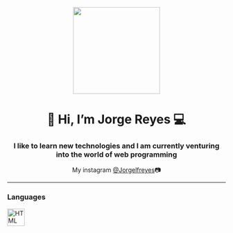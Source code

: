 <div align="center">
  <img src="https://media.giphy.com/media/qgQUggAC3Pfv687qPC/giphy.gif" width="200"/>
</div>
<h1 align="center">👋 Hi, I’m Jorge Reyes 💻</h1>
<h3 align="center">I like to learn new technologies and I am currently venturing into the world of web programming</h3>
<div align="center">My instagram
  <a href="https://www.instagram.com/Jorgelfreyes">  @Jorgelfreyes</a>📷
 </div> 

---

<div align="left">
  <h3>Languages</h3>
  <div align="left" background="#fff">
  <img src="https://github.com/tabler/tabler-icons/blob/a96c47ce4b9e24e84cd2f78c0438af39782e1fc1/icons/brand-html5.svg" title="HTML5" alt="HTML" width="40" height="40"/>
  </div>
</div>
<!---
JorgeLReyes/JorgeLReyes is a ✨ special ✨ repository because its `README.md` (this file) appears on your GitHub profile.
You can click the Preview link to take a look at your changes.
--->

